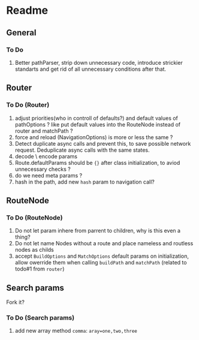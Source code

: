 # Readme

## General

### To Do

1. Better pathParser, strip down unnecessary code, introduce strickier standarts and get rid of all unnecessary conditions after that.

## Router

### To Do (Router)

1. adjust priorities(who in controll of defaults?) and default values of pathOptions ? like put default values into the RouteNode instead of router and matchPath ?
2. force and reload (NavigationOptions) is more or less the same ?
3. Detect duplicate async calls and prevent this, to save possible network request. Deduplicate async calls with the same states.
4. decode \\ encode params
5. Route.defaultParams should be `{}` after class initialization, to aviod unnecessary checks ?
6. do we need meta params ?
7. hash in the path, add new `hash` param to navigation call?

## RouteNode

### To Do (RouteNode)

1. Do not let param inhere from parrent to children, why is this even a thing?
2. Do not let name Nodes without a route and place nameless and routless nodes as childs
3. accept `BuildOptions` and `MatchOptions` default params on initialization, allow owerride them when calling `buildPath` and `matchPath` (related to todo#1 from `router`)

## Search params

Fork it?

### To Do (Search params)

1. add new array method `comma`: `aray=one,two,three`
